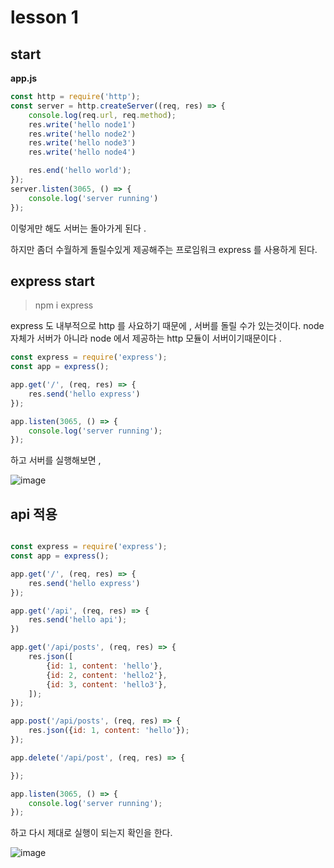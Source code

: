 # lesson 1

## start

__app.js__

```javascript
const http = require('http');
const server = http.createServer((req, res) => {
    console.log(req.url, req.method);
    res.write('hello node1')
    res.write('hello node2')
    res.write('hello node3')
    res.write('hello node4')

    res.end('hello world');
});
server.listen(3065, () => {
    console.log('server running')
});
```

이렇게만 해도 서버는 돌아가게 된다 .

하지만 좀더 수월하게 돌릴수있게 제공해주는 프로임워크 express 를 사용하게 된다.

## express start

> npm i express

express 도 내부적으로 http 를 사요하기 때문에 , 서버를 돌릴 수가 있는것이다. node 자체가 서버가 아니라 node 에서 제공하는 http 모듈이 서버이기때문이다 .

```javascript
const express = require('express');
const app = express();

app.get('/', (req, res) => {
    res.send('hello express')
});

app.listen(3065, () => {
    console.log('server running');
});
```

하고 서버를 실행해보면 ,

![image](../one.png)


## api 적용

```javascript

const express = require('express');
const app = express();

app.get('/', (req, res) => {
    res.send('hello express')
});

app.get('/api', (req, res) => {
    res.send('hello api');
})

app.get('/api/posts', (req, res) => {
    res.json([
        {id: 1, content: 'hello'},
        {id: 2, content: 'hello2'},
        {id: 3, content: 'hello3'},
    ]);
});

app.post('/api/posts', (req, res) => {
    res.json({id: 1, content: 'hello'});
});

app.delete('/api/post', (req, res) => {

});

app.listen(3065, () => {
    console.log('server running');
});
```

하고 다시 제대로 실행이 되는지 확인을 한다.



![image](../two.png)